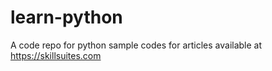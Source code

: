 # learn-python
A code repo for python sample codes for articles available at https://skillsuites.com
